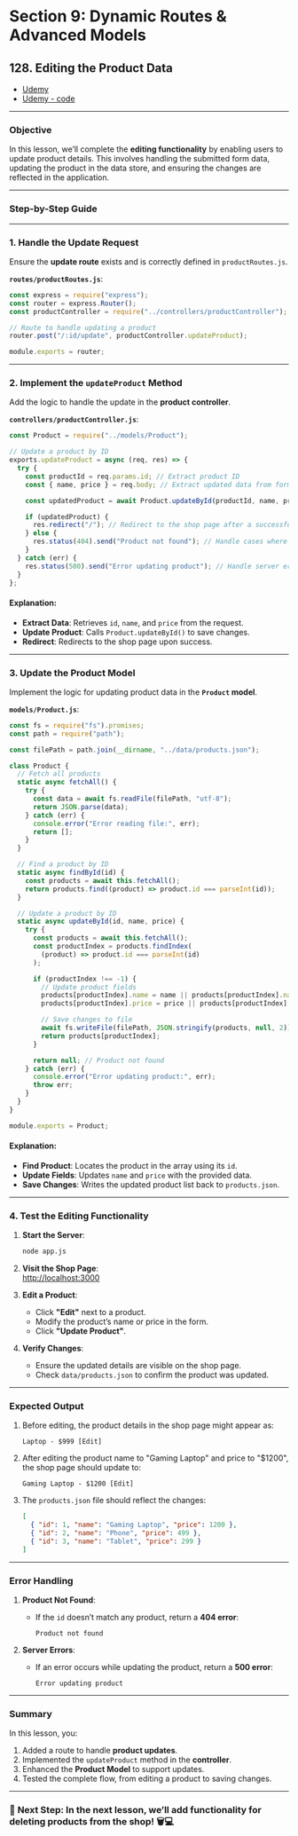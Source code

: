 # Section 9: Dynamic Routes & Advanced Models

## **128. Editing the Product Data**

- [Udemy](https://www.udemy.com/course/nodejs-the-complete-guide/learn/lecture/11738910#overview)
- [Udemy - code](code/06-editing-the-product-data.zip)

---

### **Objective**

In this lesson, we’ll complete the **editing functionality** by enabling users to update product details. This involves handling the submitted form data, updating the product in the data store, and ensuring the changes are reflected in the application.

---

### **Step-by-Step Guide**

---

### **1. Handle the Update Request**

Ensure the **update route** exists and is correctly defined in `productRoutes.js`.

**`routes/productRoutes.js`**:

```javascript
const express = require("express");
const router = express.Router();
const productController = require("../controllers/productController");

// Route to handle updating a product
router.post("/:id/update", productController.updateProduct);

module.exports = router;
```

---

### **2. Implement the `updateProduct` Method**

Add the logic to handle the update in the **product controller**.

**`controllers/productController.js`**:

```javascript
const Product = require("../models/Product");

// Update a product by ID
exports.updateProduct = async (req, res) => {
  try {
    const productId = req.params.id; // Extract product ID
    const { name, price } = req.body; // Extract updated data from form

    const updatedProduct = await Product.updateById(productId, name, price);

    if (updatedProduct) {
      res.redirect("/"); // Redirect to the shop page after a successful update
    } else {
      res.status(404).send("Product not found"); // Handle cases where the product doesn't exist
    }
  } catch (err) {
    res.status(500).send("Error updating product"); // Handle server errors
  }
};
```

#### **Explanation**:

- **Extract Data**: Retrieves `id`, `name`, and `price` from the request.
- **Update Product**: Calls `Product.updateById()` to save changes.
- **Redirect**: Redirects to the shop page upon success.

---

### **3. Update the Product Model**

Implement the logic for updating product data in the **`Product` model**.

**`models/Product.js`**:

```javascript
const fs = require("fs").promises;
const path = require("path");

const filePath = path.join(__dirname, "../data/products.json");

class Product {
  // Fetch all products
  static async fetchAll() {
    try {
      const data = await fs.readFile(filePath, "utf-8");
      return JSON.parse(data);
    } catch (err) {
      console.error("Error reading file:", err);
      return [];
    }
  }

  // Find a product by ID
  static async findById(id) {
    const products = await this.fetchAll();
    return products.find((product) => product.id === parseInt(id));
  }

  // Update a product by ID
  static async updateById(id, name, price) {
    try {
      const products = await this.fetchAll();
      const productIndex = products.findIndex(
        (product) => product.id === parseInt(id)
      );

      if (productIndex !== -1) {
        // Update product fields
        products[productIndex].name = name || products[productIndex].name;
        products[productIndex].price = price || products[productIndex].price;

        // Save changes to file
        await fs.writeFile(filePath, JSON.stringify(products, null, 2));
        return products[productIndex];
      }

      return null; // Product not found
    } catch (err) {
      console.error("Error updating product:", err);
      throw err;
    }
  }
}

module.exports = Product;
```

#### **Explanation**:

- **Find Product**: Locates the product in the array using its `id`.
- **Update Fields**: Updates `name` and `price` with the provided data.
- **Save Changes**: Writes the updated product list back to `products.json`.

---

### **4. Test the Editing Functionality**

1. **Start the Server**:

   ```bash
   node app.js
   ```

2. **Visit the Shop Page**:  
   [http://localhost:3000](http://localhost:3000)

3. **Edit a Product**:

   - Click **"Edit"** next to a product.
   - Modify the product’s name or price in the form.
   - Click **"Update Product"**.

4. **Verify Changes**:
   - Ensure the updated details are visible on the shop page.
   - Check `data/products.json` to confirm the product was updated.

---

### **Expected Output**

1. Before editing, the product details in the shop page might appear as:

   ```
   Laptop - $999 [Edit]
   ```

2. After editing the product name to "Gaming Laptop" and price to "$1200", the shop page should update to:

   ```
   Gaming Laptop - $1200 [Edit]
   ```

3. The `products.json` file should reflect the changes:

   ```json
   [
     { "id": 1, "name": "Gaming Laptop", "price": 1200 },
     { "id": 2, "name": "Phone", "price": 499 },
     { "id": 3, "name": "Tablet", "price": 299 }
   ]
   ```

---

### **Error Handling**

1. **Product Not Found**:

   - If the `id` doesn’t match any product, return a **404 error**:
     ```
     Product not found
     ```

2. **Server Errors**:
   - If an error occurs while updating the product, return a **500 error**:
     ```
     Error updating product
     ```

---

### **Summary**

In this lesson, you:

1. Added a route to handle **product updates**.
2. Implemented the `updateProduct` method in the **controller**.
3. Enhanced the **Product Model** to support updates.
4. Tested the complete flow, from editing a product to saving changes.

---

### 🚀 **Next Step**: In the next lesson, we’ll add functionality for **deleting products** from the shop! 🗑️💻
